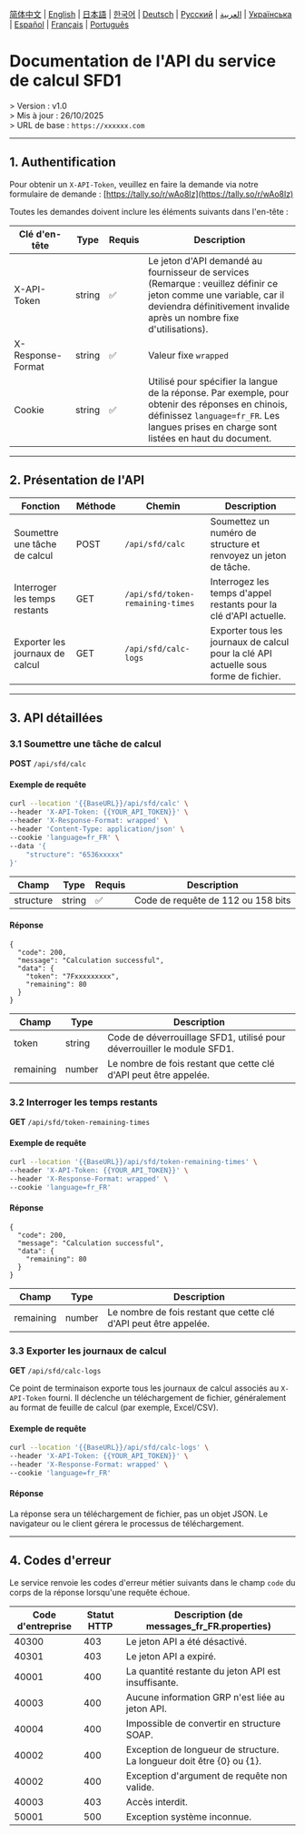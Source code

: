 [简体中文](./README.zh.md) | [English](./README.md) | [日本語](./README.ja.md) | [한국어](./README.ko.md) | [Deutsch](./README.de.md) | [Русский](./README.ru.md) | [العربية](./README.ar.md) | [Українська](./README.uk.md) | [Español](./README.es.md) | [Français](./README.fr.md) | [Português](./README.pt.md)

# Documentation de l'API du service de calcul SFD1
&gt; Version : v1.0  
&gt; Mis à jour : 26/10/2025  
&gt; URL de base : `https://xxxxxx.com`

---

## 1. Authentification

Pour obtenir un `X-API-Token`, veuillez en faire la demande via notre formulaire de demande : [https://tally.so/r/wAo8lz](https://tally.so/r/wAo8lz)

Toutes les demandes doivent inclure les éléments suivants dans l'en-tête :

| Clé d'en-tête | Type | Requis | Description |
|---|---|---|---|
| X-API-Token | string | ✅ | Le jeton d'API demandé au fournisseur de services (Remarque : veuillez définir ce jeton comme une variable, car il deviendra définitivement invalide après un nombre fixe d'utilisations). |
| X-Response-Format | string | ✅ | Valeur fixe `wrapped` |
| Cookie | string | ✅ | Utilisé pour spécifier la langue de la réponse. Par exemple, pour obtenir des réponses en chinois, définissez `language=fr_FR`. Les langues prises en charge sont listées en haut du document. |

---

## 2. Présentation de l'API

| Fonction | Méthode | Chemin | Description |
|---|---|---|---|
| Soumettre une tâche de calcul | POST | `/api/sfd/calc` | Soumettez un numéro de structure et renvoyez un jeton de tâche. |
| Interroger les temps restants | GET | `/api/sfd/token-remaining-times`| Interrogez les temps d'appel restants pour la clé d'API actuelle. |
| Exporter les journaux de calcul | GET | `/api/sfd/calc-logs` | Exporter tous les journaux de calcul pour la clé API actuelle sous forme de fichier. |

---

## 3. API détaillées

### 3.1 Soumettre une tâche de calcul
**POST** `/api/sfd/calc`

#### Exemple de requête
```bash
curl --location '{{BaseURL}}/api/sfd/calc' \
--header 'X-API-Token: {{YOUR_API_TOKEN}}' \
--header 'X-Response-Format: wrapped' \
--header 'Content-Type: application/json' \
--cookie 'language=fr_FR' \
--data '{
    "structure": "6536xxxxx"
}'
```

| Champ | Type | Requis | Description |
|---|---|---|---|
| structure | string | ✅ | Code de requête de 112 ou 158 bits |

#### Réponse
```
{
  "code": 200,
  "message": "Calculation successful",
  "data": {
    "token": "7Fxxxxxxxxx",
    "remaining": 80
  }
}
```

| Champ | Type | Description |
|---|---|---|
| token | string | Code de déverrouillage SFD1, utilisé pour déverrouiller le module SFD1. |
| remaining | number | Le nombre de fois restant que cette clé d'API peut être appelée. |


### 3.2 Interroger les temps restants
**GET** `/api/sfd/token-remaining-times`

#### Exemple de requête
```bash
curl --location '{{BaseURL}}/api/sfd/token-remaining-times' \
--header 'X-API-Token: {{YOUR_API_TOKEN}}' \
--header 'X-Response-Format: wrapped' \
--cookie 'language=fr_FR'
```

#### Réponse
```
{
  "code": 200,
  "message": "Calculation successful",
  "data": {
    "remaining": 80
  }
}
```

| Champ | Type | Description |
|---|---|---|
| remaining | number | Le nombre de fois restant que cette clé d'API peut être appelée. |


### 3.3 Exporter les journaux de calcul


**GET** `/api/sfd/calc-logs`




Ce point de terminaison exporte tous les journaux de calcul associés au `X-API-Token` fourni. Il déclenche un téléchargement de fichier, généralement au format de feuille de calcul (par exemple, Excel/CSV). 




#### Exemple de requête


```bash
curl --location '{{BaseURL}}/api/sfd/calc-logs' \
--header 'X-API-Token: {{YOUR_API_TOKEN}}' \
--header 'X-Response-Format: wrapped' \
--cookie 'language=fr_FR'
```




#### Réponse


La réponse sera un téléchargement de fichier, pas un objet JSON. Le navigateur ou le client gérera le processus de téléchargement. 




---



## 4. Codes d'erreur 



Le service renvoie les codes d'erreur métier suivants dans le champ `code` du corps de la réponse lorsqu'une requête échoue. 



| Code d'entreprise | Statut HTTP | Description (de messages_fr_FR.properties) |
|---|---|---|
| 40300 | 403 | Le jeton API a été désactivé. |
| 40301 | 403 | Le jeton API a expiré. |
| 40001 | 400 | La quantité restante du jeton API est insuffisante. |
| 40003 | 400 | Aucune information GRP n'est liée au jeton API. |
| 40004 | 400 | Impossible de convertir en structure SOAP. |
| 40002 | 400 | Exception de longueur de structure. La longueur doit être {0} ou {1}. |
| 40002 | 400 | Exception d'argument de requête non valide. |
| 40003 | 403 | Accès interdit. |
| 50001 | 500 | Exception système inconnue. |
